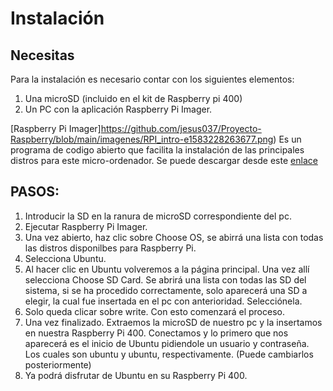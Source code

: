 # Instalación

## Necesitas

Para la instalación es necesario contar con los siguientes elementos:
1. Una microSD (incluido en el kit de Raspberry pi 400)
2. Un PC con la aplicación Raspberry Pi Imager.

[Raspberry Pi Imager]https://github.com/jesus037/Proyecto-Raspberry/blob/main/imagenes/RPI_intro-e1583228263677.png) Es un programa de codigo abierto que facilita la instalación de las principales distros para este micro-ordenador. Se puede descargar desde este [enlace](https://www.raspberrypi.com/software/)

## PASOS:

1. Introducir la SD en la ranura de microSD correspondiente del pc.
2. Ejecutar Raspberry Pi Imager.
3. Una vez abierto, haz clic sobre Choose OS, se abirrá una lista con todas las distros disponilbes para Raspberry Pi.
4. Selecciona Ubuntu.
5. Al hacer clic en Ubuntu volveremos a la página principal. Una vez allí selecciona Choose SD Card. Se abrirá una lista con todas las SD del sistema, si se ha procedido correctamente, solo aparecerá una SD a elegir, la cual fue insertada en el pc con anterioridad. Selecciónela.
6. Solo queda clicar sobre write. Con esto comenzará el proceso.
7. Una vez finalizado. Extraemos la microSD de nuestro pc y la insertamos en nuestra Raspberry Pi 400. Conectamos y lo primero que nos aparecerá es el inicio de Ubuntu pidiendole un usuario y contraseña. Los cuales son ubuntu y ubuntu, respectivamente. (Puede cambiarlos posteriormente)
8. Ya podrá disfrutar de Ubuntu en su Raspberry Pi 400.
